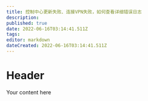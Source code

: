 ```yaml
---
title: 控制中心更新失败、连接VPN失败，如何查看详细错误日志
description: 
published: true
date: 2022-06-16T03:14:41.511Z
tags: 
editor: markdown
dateCreated: 2022-06-16T03:14:41.511Z
---
```


# Header
Your content here